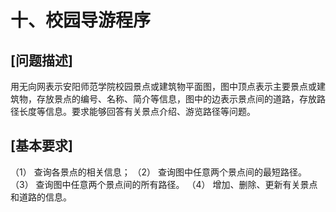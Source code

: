 # 十、校园导游程序 
## [问题描述]
用无向网表示安阳师范学院校园景点或建筑物平面图，图中顶点表示主要景点或建筑物，存放景点的编号、名称、简介等信息，图中的边表示景点间的道路，存放路径长度等信息。要求能够回答有关景点介绍、游览路径等问题。
## [基本要求]
（1） 查询各景点的相关信息； 
（2） 查询图中任意两个景点间的最短路径。
（3） 查询图中任意两个景点间的所有路径。
（4） 增加、删除、更新有关景点和道路的信息。
